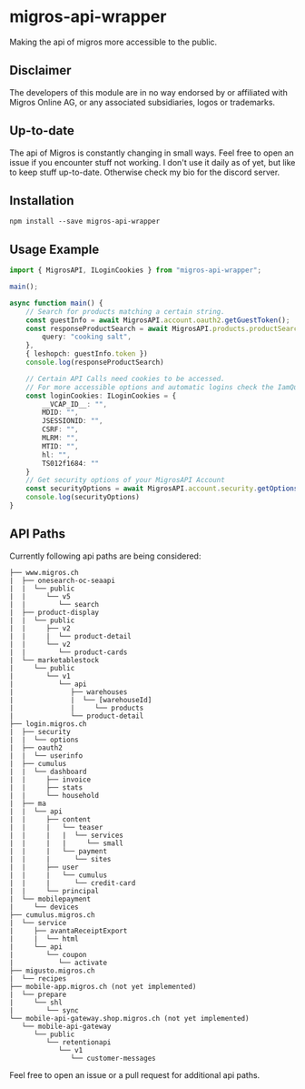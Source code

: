 # migros-api-wrapper
Making the api of migros more accessible to the public.

## Disclaimer
The developers of this module are in no way endorsed by or affiliated with
Migros Online AG, or any associated subsidiaries, logos or trademarks.

## Up-to-date
The api of Migros is constantly changing in small ways. Feel free to open an issue if you encounter stuff not working.
I don't use it daily as of yet, but like to keep stuff up-to-date. Otherwise check my bio for the discord server.

## Installation
```npm install --save migros-api-wrapper```

## Usage Example

```typescript
import { MigrosAPI, ILoginCookies } from "migros-api-wrapper";

main();

async function main() {
    // Search for products matching a certain string.
    const guestInfo = await MigrosAPI.account.oauth2.getGuestToken();
	const responseProductSearch = await MigrosAPI.products.productSearch.searchProduct({
        query: "cooking salt",
    },
    { leshopch: guestInfo.token })
	console.log(responseProductSearch)

	// Certain API Calls need cookies to be accessed.
	// For more accessible options and automatic logins check the IamQuiteHungry Repository: https://github.com/Aliyss/IAmQuiteHungry
	const loginCookies: ILoginCookies = {
		__VCAP_ID__: "",
		MDID: "",
		JSESSIONID: "",
		CSRF: "",
		MLRM: "",
		MTID: "",
		hl: "",
		TS012f1684: ""
	}
	// Get security options of your MigrosAPI Account
	const securityOptions = await MigrosAPI.account.security.getOptions(loginCookies)
	console.log(securityOptions)
}
```

## API Paths

Currently following api paths are being considered:

```
├── www.migros.ch
|  ├── onesearch-oc-seaapi
|  |  └── public
|  |     └── v5
|  |        └── search
|  ├── product-display
|  |  └── public
|  |     ├── v2
|  |     |  └── product-detail
|  |     └── v2
|  |        └── product-cards
|  └── marketablestock
|     └── public
|        └── v1
|           └── api
|              ├── warehouses
|              |  └── [warehouseId]
|              |     └── products
|              └── product-detail
├── login.migros.ch
|  ├── security
|  |  └── options
|  ├── oauth2
|  |  └── userinfo
|  ├── cumulus
|  |  └── dashboard
|  |     ├── invoice
|  |     ├── stats
|  |     └── household
|  ├── ma
|  |  └── api
|  |     ├── content
|  |     |   └── teaser
|  |     |   |  └── services
|  |     |   |     └── small
|  |     |   └── payment
|  |     |      └── sites
|  |     ├── user
|  |     |   └── cumulus
|  |     |      └── credit-card
|  |     └── principal
|  └── mobilepayment
|     └── devices
├── cumulus.migros.ch
|  └── service
|     ├── avantaReceiptExport
|     |  └── html
|     └── api
|        └── coupon
|           └── activate
├── migusto.migros.ch
|  └── recipes
├── mobile-app.migros.ch (not yet implemented)
|  └── prepare
|     └── shl
|        └── sync
└── mobile-api-gateway.shop.migros.ch (not yet implemented)
   └── mobile-api-gateway
      └── public
         └── retentionapi
            └── v1
               └── customer-messages
```

Feel free to open an issue or a pull request for additional api paths.
